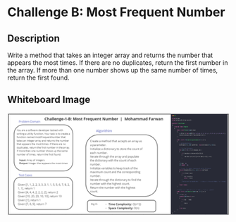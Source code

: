 # Challenge B: Most Frequent Number

## Description

Write a method that takes an integer array and returns the number that appears the most times. If there are no duplicates, return the first number in the array. If more than one number shows up the same number of times, return the first found.

## Whiteboard Image

![Most Frequent Number Whiteboard](MostFrequentNumber.png)
